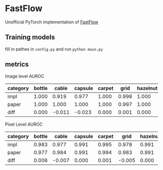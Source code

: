 # FastFlow
Unofficial PyTorch implementation of [FastFlow](https://arxiv.org/abs/2111.07677)

## Training models
fill in pathes in `config.py` and run `python main.py`

## metrics

Image level AUROC

| category |  bottle  |  cable  |  capsule  |  carpet  |  grid  |  hazelnut  |  leather  |  metul_nut  |  pill  |  screw  |  tile  |  toothbrush  |  transistor  |  wood  |  zipper  |
| ---- | ---- | ---- | ---- | ---- | ---- | ---- | ---- | ---- | ---- | ---- | ---- | ---- | ---- | ---- | ---- |
| impl |  1.000 |  0.919  |  0.977  |  1.000  |  0.998  |  1.000  |  1.000  |  0.998  |  0.992  |  0.846  |  0.999  |  0.872  |  0.965  |  0.987  |  0.942  |
| paper |  1.000  |  1.000 |  1.000  |  1.000  |  0.997  |  1.000  |  1.000  |  1.000  |  0.994  |  0.978  |  1.000  |  0.944  |  0.998  |  1.000  |  0.995  |
| diff |  0.000  |  -0.011 |  -0.023  |  0.000  |  0.001  |  0.000  |  0.000  |  -0.002  |  -0.002  |  -0.126  |  -0.001  | -0.072  |  -0.033  |  -0.013  |  -0.053  |

Pixel Level AUROC

| category |  bottle  |  cable  |  capsule  |  carpet  |  grid  |  hazelnut  |  leather  |  metul_nut  |  pill  |  screw  |  tile  |  toothbrush  |  transistor  |  wood  |  zipper  |
| ---- | ---- | ---- | ---- | ---- | ---- | ---- | ---- | ---- | ---- | ---- | ---- | ---- | ---- | ---- | ---- |
| impl |  0.983 |  0.977  |  0.991  |  0.995  |  0.978  |  0.991  |  0.995  |  0.980  |  0.989  |  0.992  |  0.966  |  0.987  |  0.944  |  0.959  |  0.978  |
| paper |  0.977  |  0.984 |  0.991  |  0.994  |  0.983  |  0.991  |  0.995  |  0.985  |  0.992  |  0.994  |  0.963  |  0.989  |  0.973  |  0.970  |  0.987  |
| diff |  0.006  |  -0.007 |  0.000  |  0.001  |  -0.005  |  0.000  |  0.000  |  -0.005  |  -0.004  |  -0.002  |  0.003  | -0.002  |  -0.029  |  -0.011  |  -0.009  |